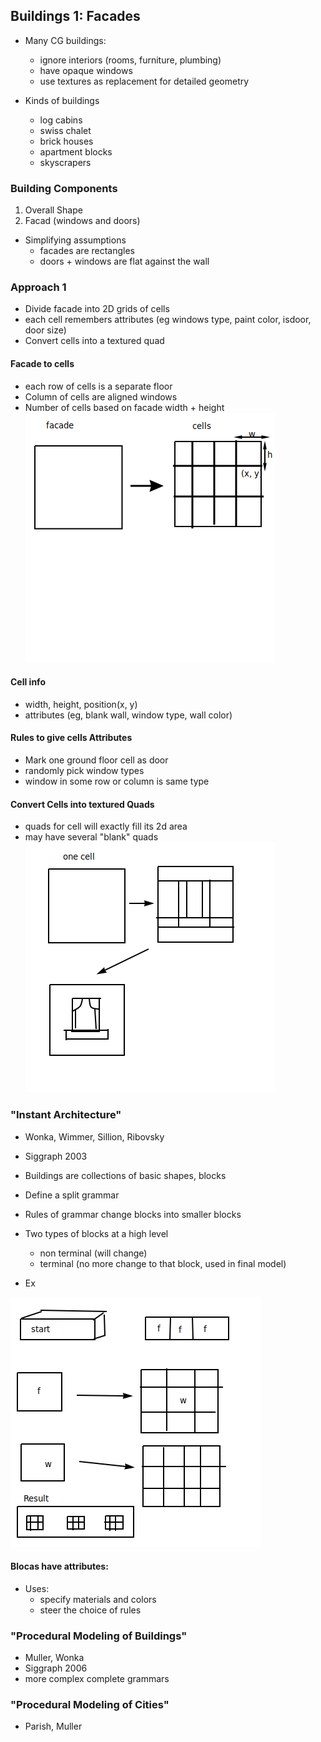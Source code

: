 ## Buildings 1: Facades

- Many CG buildings:
  - ignore interiors (rooms, furniture, plumbing)
  - have opaque windows
  - use textures as replacement for detailed geometry

- Kinds of buildings
  - log cabins
  - swiss chalet
  - brick houses
  - apartment blocks
  - skyscrapers

### Building Components

1. Overall Shape
2. Facad (windows and doors)

- Simplifying assumptions
  - facades are rectangles
  - doors + windows are flat against the wall

### Approach 1
- Divide facade into 2D grids of cells
- each cell remembers attributes (eg windows type, paint color, isdoor, door size)
- Convert cells into a textured quad

#### Facade to cells
- each row of cells is a separate floor
- Column of cells are aligned windows
- Number of cells based on facade width + height
![img](images/facadeCells.png)

#### Cell info
  - width, height, position(x, y)
  - attributes (eg, blank wall, window type, wall color)

#### Rules to give cells Attributes
- Mark one ground floor cell as door
- randomly pick window types
- window in some row or column is same type

#### Convert Cells into textured Quads
- quads for cell will exactly fill its 2d area
- may have several "blank" quads
![img](images/facadeTexture.png)

### "Instant Architecture"
- Wonka, Wimmer, Sillion, Ribovsky
- Siggraph 2003

- Buildings are collections of basic shapes, blocks
- Define a split grammar
- Rules of grammar change blocks into smaller blocks
- Two types of blocks at a high level
  - non terminal (will change)
  - terminal (no more change to that block, used in final model)
- Ex

![img](images/instantArchitecture.png)

#### Blocas have attributes:
- Uses:
  - specify materials and colors
  - steer the choice of rules

### "Procedural Modeling of Buildings"
- Muller, Wonka
- Siggraph 2006
- more complex complete grammars

### "Procedural Modeling of Cities"
- Parish, Muller